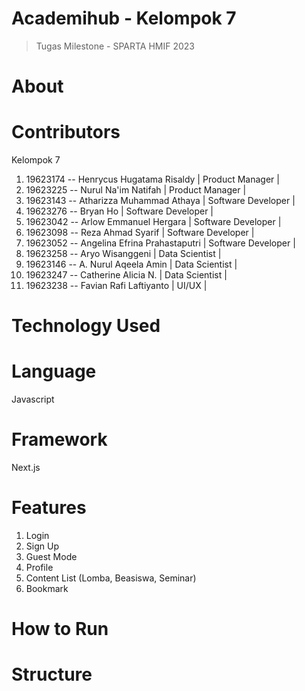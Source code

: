 # Academihub - Kelompok 7
> Tugas Milestone - SPARTA HMIF 2023

# About

# Contributors 
  Kelompok 7
  1. 19623174 -- Henrycus Hugatama Risaldy | Product Manager |
  2. 19623225 -- Nurul Na'im Natifah | Product Manager |
  3. 19623143 -- Atharizza Muhammad Athaya | Software Developer |
  4. 19623276 -- Bryan Ho | Software Developer |
  5. 19623042 -- Arlow Emmanuel Hergara | Software Developer |
  6. 19623098 -- Reza Ahmad Syarif | Software Developer |
  7. 19623052 -- Angelina Efrina Prahastaputri | Software Developer |
  8. 19623258 -- Aryo Wisanggeni | Data Scientist |
  9. 19623146 -- A. Nurul Aqeela Amin | Data Scientist |
  10. 19623247 -- Catherine Alicia N. | Data Scientist |
  11. 19623238 -- Favian Rafi Laftiyanto | UI/UX |

# Technology Used

# Language
  Javascript

# Framework
  Next.js
  
# Features
  1. Login
  2. Sign Up
  3. Guest Mode
  4. Profile
  5. Content List (Lomba, Beasiswa, Seminar)
  6. Bookmark

# How to Run

# Structure
